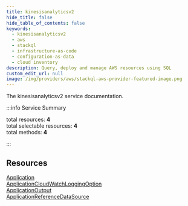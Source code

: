 ```yaml
---
title: kinesisanalyticsv2
hide_title: false
hide_table_of_contents: false
keywords:
  - kinesisanalyticsv2
  - aws
  - stackql
  - infrastructure-as-code
  - configuration-as-data
  - cloud inventory
description: Query, deploy and manage AWS resources using SQL
custom_edit_url: null
image: /img/providers/aws/stackql-aws-provider-featured-image.png
---
```


The kinesisanalyticsv2 service documentation.

:::info Service Summary

<div class="row">
<div class="providerDocColumn">
<span>total resources:&nbsp;<b>4</b></span><br />
<span>total selectable resources:&nbsp;<b>4</b></span><br />
<span>total methods:&nbsp;<b>4</b></span><br />
</div>
</div>

:::

## Resources
<div class="row">
<div class="providerDocColumn">
<a href="/providers/aws/kinesisanalyticsv2/Application/">Application</a><br />
<a href="/providers/aws/kinesisanalyticsv2/ApplicationCloudWatchLoggingOption/">ApplicationCloudWatchLoggingOption</a>
</div>
<div class="providerDocColumn">
<a href="/providers/aws/kinesisanalyticsv2/ApplicationOutput/">ApplicationOutput</a><br />
<a href="/providers/aws/kinesisanalyticsv2/ApplicationReferenceDataSource/">ApplicationReferenceDataSource</a>
</div>
</div>